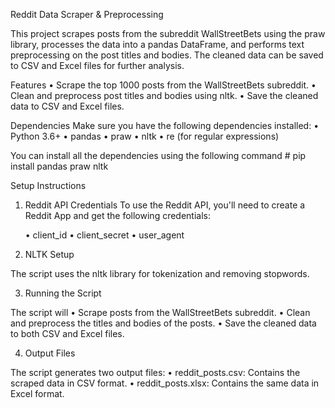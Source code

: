 Reddit Data Scraper & Preprocessing

This project scrapes posts from the subreddit WallStreetBets using the praw library, processes the data into a pandas DataFrame, and performs text preprocessing on the post titles and bodies. The cleaned data can be saved to CSV and Excel files for further analysis.

Features
       •	Scrape the top 1000 posts from the WallStreetBets subreddit.
       •	Clean and preprocess post titles and bodies using nltk.
       •	Save the cleaned data to CSV and Excel files.

Dependencies
  Make sure you have the following dependencies installed:
       •	Python 3.6+
       •	pandas
       •	praw
       •	nltk
       •	re (for regular expressions)
 
 You can install all the dependencies using the following command
       #  pip install pandas praw nltk



Setup Instructions

1. Reddit API Credentials
To use the Reddit API, you'll need to create a Reddit App and get the following credentials:

    • client_id
    • client_secret
    • user_agent


2. NLTK Setup

The script uses the nltk library for tokenization and removing stopwords.


3. Running the Script

The script will
     • Scrape posts from the WallStreetBets subreddit.
     •  Clean and preprocess the titles and bodies of the posts.
     •  Save the cleaned data to both CSV and Excel files.

4. Output Files

The script generates two output files:
    • reddit_posts.csv: Contains the scraped data in CSV format.
    • reddit_posts.xlsx: Contains the same data in Excel format.
